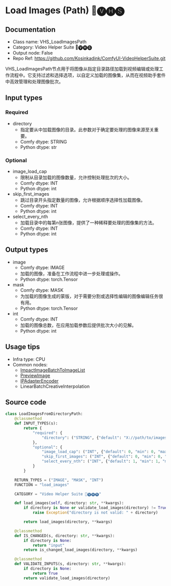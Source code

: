 # Load Images (Path) 🎥🅥🅗🅢
## Documentation
- Class name: VHS_LoadImagesPath
- Category: Video Helper Suite 🎥🅥🅗🅢
- Output node: False
- Repo Ref: https://github.com/Kosinkadink/ComfyUI-VideoHelperSuite.git

VHS_LoadImagesPath节点用于将图像从指定目录路径加载到视频编辑或处理工作流程中。它支持过滤和选择选项，以自定义加载的图像集，从而在视频助手套件中高效管理和处理图像批次。

## Input types
### Required
- directory
    - 指定要从中加载图像的目录。此参数对于确定要处理的图像来源至关重要。
    - Comfy dtype: STRING
    - Python dtype: str

### Optional
- image_load_cap
    - 限制从目录加载的图像数量，允许控制处理批次的大小。
    - Comfy dtype: INT
    - Python dtype: int
- skip_first_images
    - 跳过目录开头指定数量的图像，允许根据顺序选择性加载图像。
    - Comfy dtype: INT
    - Python dtype: int
- select_every_nth
    - 加载目录中的每第n张图像，提供了一种稀释要处理的图像集的方法。
    - Comfy dtype: INT
    - Python dtype: int

## Output types
- image
    - Comfy dtype: IMAGE
    - 加载的图像，准备在工作流程中进一步处理或操作。
    - Python dtype: torch.Tensor
- mask
    - Comfy dtype: MASK
    - 为加载的图像生成的蒙版，对于需要分割或选择性编辑的图像编辑任务很有用。
    - Python dtype: torch.Tensor
- int
    - Comfy dtype: INT
    - 加载的图像总数，在应用加载参数后提供批次大小的见解。
    - Python dtype: int

## Usage tips
- Infra type: CPU
- Common nodes:
    - [ImpactImageBatchToImageList](../../ComfyUI-Impact-Pack/Nodes/ImpactImageBatchToImageList.md)
    - [PreviewImage](../../Comfy/Nodes/PreviewImage.md)
    - [IPAdapterEncoder](../../ComfyUI_IPAdapter_plus/Nodes/IPAdapterEncoder.md)
    - LinearBatchCreativeInterpolation

## Source code
```python
class LoadImagesFromDirectoryPath:
    @classmethod
    def INPUT_TYPES(s):
        return {
            "required": {
                "directory": ("STRING", {"default": "X://path/to/images", "vhs_path_extensions": []}),
            },
            "optional": {
                "image_load_cap": ("INT", {"default": 0, "min": 0, "max": BIGMAX, "step": 1}),
                "skip_first_images": ("INT", {"default": 0, "min": 0, "max": BIGMAX, "step": 1}),
                "select_every_nth": ("INT", {"default": 1, "min": 1, "max": BIGMAX, "step": 1}),
            }
        }

    RETURN_TYPES = ("IMAGE", "MASK", "INT")
    FUNCTION = "load_images"

    CATEGORY = "Video Helper Suite 🎥🅥🅗🅢"

    def load_images(self, directory: str, **kwargs):
        if directory is None or validate_load_images(directory) != True:
            raise Exception("directory is not valid: " + directory)

        return load_images(directory, **kwargs)

    @classmethod
    def IS_CHANGED(s, directory: str, **kwargs):
        if directory is None:
            return "input"
        return is_changed_load_images(directory, **kwargs)

    @classmethod
    def VALIDATE_INPUTS(s, directory: str, **kwargs):
        if directory is None:
            return True
        return validate_load_images(directory)